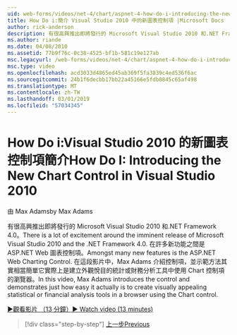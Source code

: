 ```yaml
---
uid: web-forms/videos/net-4/chart/aspnet-4-how-do-i-introducing-the-new-chart-control-in-visual-studio-2010
title: How Do i:簡介 Visual Studio 2010 中的新圖表控制項 |Microsoft Docs
author: rick-anderson
description: 有很高興推出即將發行的 Microsoft Visual Studio 2010 和.NET Framework 4.0。 在許多新功能之間是 ASP.NET...
ms.author: riande
ms.date: 04/08/2010
ms.assetid: 77b9f76c-0c38-4525-bf1b-581c19e127ab
msc.legacyurl: /web-forms/videos/net-4/chart/aspnet-4-how-do-i-introducing-the-new-chart-control-in-visual-studio-2010
msc.type: video
ms.openlocfilehash: acd3033d4865ed45ab369f5fa3839c4ed536f6ac
ms.sourcegitcommit: 24b1f6decbb17bb22a45166e5fdb0845c65af498
ms.translationtype: MT
ms.contentlocale: zh-TW
ms.lasthandoff: 03/01/2019
ms.locfileid: "57034345"
---
```

<a name="how-do-i-introducing-the-new-chart-control-in-visual-studio-2010"></a><span data-ttu-id="37a69-104">How Do i:Visual Studio 2010 的新圖表控制項簡介</span><span class="sxs-lookup"><span data-stu-id="37a69-104">How Do I: Introducing the New Chart Control in Visual Studio 2010</span></span>
====================
<span data-ttu-id="37a69-105">由 Max Adams</span><span class="sxs-lookup"><span data-stu-id="37a69-105">by Max Adams</span></span>

<span data-ttu-id="37a69-106">有很高興推出即將發行的 Microsoft Visual Studio 2010 和.NET Framework 4.0。</span><span class="sxs-lookup"><span data-stu-id="37a69-106">There is a lot of excitement around the imminent release of Microsoft Visual Studio 2010 and the .NET Framework 4.0.</span></span> <span data-ttu-id="37a69-107">在許多新功能之間是 ASP.NET Web 圖表控制項。</span><span class="sxs-lookup"><span data-stu-id="37a69-107">Amongst many new features is the ASP.NET Web Charting Control.</span></span> <span data-ttu-id="37a69-108">在這段影片中，Max Adams 介紹控制項，並示範方法其實相當簡單它實際上是建立外觀悅目的統計或財務分析工具中使用 Chart 控制項的瀏覽器。</span><span class="sxs-lookup"><span data-stu-id="37a69-108">In this video, Max Adams introduces the control and demonstrates just how easy it actually is to create visually appealing statistical or financial analysis tools in a browser using the Chart control.</span></span>

[<span data-ttu-id="37a69-109">&#9654;觀看影片 （13 分鐘）</span><span class="sxs-lookup"><span data-stu-id="37a69-109">&#9654; Watch video (13 minutes)</span></span>](https://channel9.msdn.com/Blogs/ASP-NET-Site-Videos/aspnet-4-how-do-i-introducing-the-new-chart-control-in-visual-studio-2010)

> [!div class="step-by-step"]
> [<span data-ttu-id="37a69-110">上一步</span><span class="sxs-lookup"><span data-stu-id="37a69-110">Previous</span></span>](aspnet-4-quick-hit-chart-control.md)
